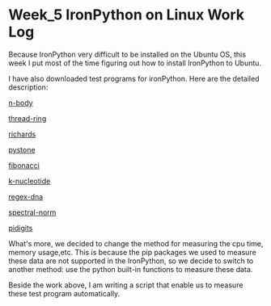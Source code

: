 # Week_5 IronPython on Linux Work Log

Because IronPython very difficult to be installed on the Ubuntu OS, this week I put most of the time figuring out how to install IronPython to Ubuntu.

I have also downloaded test programs for ironPython. Here are the detailed description:

[n-body](https://pybenchmarks.org/u64q/program.php?test=nbody&lang=ipy&id=1)

[thread-ring](https://pybenchmarks.org/u64q/program.php?test=threadring&lang=ipy&id=1)

[richards](https://pybenchmarks.org/u64q/program.php?test=richards&lang=ipy&id=1)

[pystone](https://pybenchmarks.org/u64q/program.php?test=pystone&lang=ipy&id=1)

[fibonacci](https://pybenchmarks.org/u64q/program.php?test=fibonacci&lang=ipy&id=3)

[k-nucleotide](https://pybenchmarks.org/u64q/program.php?test=knucleotide&lang=ipy&id=1)

[regex-dna](https://pybenchmarks.org/u64q/program.php?test=regexdna&lang=ipy&id=5)

[spectral-norm](https://pybenchmarks.org/u64q/program.php?test=spectralnorm&lang=ipy&id=8)

[pidigits](https://pybenchmarks.org/u64q/program.php?test=pidigits&lang=ipy&id=1)

What's more, we decided to change the method for measuring the cpu time, memory usage,etc. This is because the pip packages we used to measure these data are not 
supported in the IronPython, so we decide to switch to another method: use the python built-in functions to measure these data.

Beside the work above, I am writing a script that enable us to measure these test program automatically.